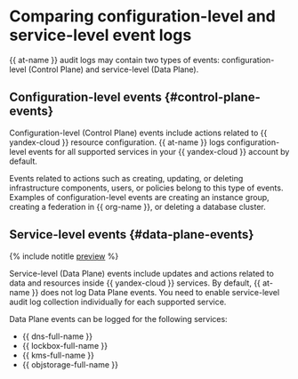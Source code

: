 # Comparing configuration-level and service-level event logs

{{ at-name }} audit logs may contain two types of events: configuration-level (Control Plane) and service-level (Data Plane).

## Configuration-level events {#control-plane-events}

Configuration-level (Control Plane) events include actions related to {{ yandex-cloud }} resource configuration. {{ at-name }} logs configuration-level events for all supported services in your {{ yandex-cloud }} account by default.

Events related to actions such as creating, updating, or deleting infrastructure components, users, or policies belong to this type of events. Examples of configuration-level events are creating an instance group, creating a federation in {{ org-name }}, or deleting a database cluster.

## Service-level events {#data-plane-events}

{% include notitle [preview](../../_includes/note-preview-by-request.md) %}

Service-level (Data Plane) events include updates and actions related to data and resources inside {{ yandex-cloud }} services. By default, {{ at-name }} does not log Data Plane events. You need to enable service-level audit log collection individually for each supported service.

Data Plane events can be logged for the following services:

* {{ dns-full-name }}
* {{ lockbox-full-name }}
* {{ kms-full-name }}
* {{ objstorage-full-name }}
